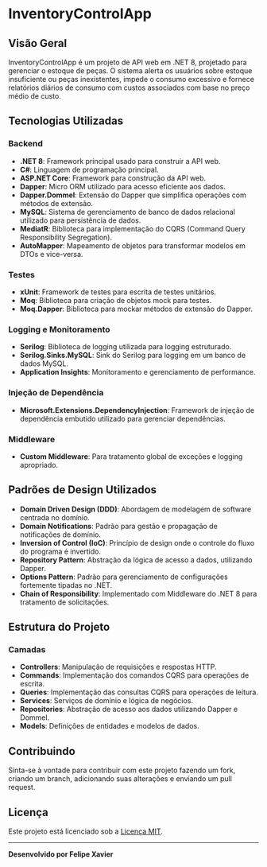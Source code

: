 # InventoryControlApp

## Visão Geral

InventoryControlApp é um projeto de API web em .NET 8, projetado para gerenciar o estoque de peças. O sistema alerta os usuários sobre estoque insuficiente ou peças inexistentes, impede o consumo excessivo e fornece relatórios diários de consumo com custos associados com base no preço médio de custo.

## Tecnologias Utilizadas

### Backend

- **.NET 8**: Framework principal usado para construir a API web.
- **C#**: Linguagem de programação principal.
- **ASP.NET Core**: Framework para construção da API web.
- **Dapper**: Micro ORM utilizado para acesso eficiente aos dados.
- **Dapper.Dommel**: Extensão do Dapper que simplifica operações com métodos de extensão.
- **MySQL**: Sistema de gerenciamento de banco de dados relacional utilizado para persistência de dados.
- **MediatR**: Biblioteca para implementação do CQRS (Command Query Responsibility Segregation).
- **AutoMapper**: Mapeamento de objetos para transformar modelos em DTOs e vice-versa.

### Testes

- **xUnit**: Framework de testes para escrita de testes unitários.
- **Moq**: Biblioteca para criação de objetos mock para testes.
- **Moq.Dapper**: Biblioteca para mockar métodos de extensão do Dapper.

### Logging e Monitoramento

- **Serilog**: Biblioteca de logging utilizada para logging estruturado.
- **Serilog.Sinks.MySQL**: Sink do Serilog para logging em um banco de dados MySQL.
- **Application Insights**: Monitoramento e gerenciamento de performance.

### Injeção de Dependência

- **Microsoft.Extensions.DependencyInjection**: Framework de injeção de dependência embutido utilizado para gerenciar dependências.

### Middleware

- **Custom Middleware**: Para tratamento global de exceções e logging apropriado.

## Padrões de Design Utilizados

- **Domain Driven Design (DDD)**: Abordagem de modelagem de software centrada no domínio.
- **Domain Notifications**: Padrão para gestão e propagação de notificações de domínio.
- **Inversion of Control (IoC)**: Princípio de design onde o controle do fluxo do programa é invertido.
- **Repository Pattern**: Abstração da lógica de acesso a dados, utilizando Dapper.
- **Options Pattern**: Padrão para gerenciamento de configurações fortemente tipadas no .NET.
- **Chain of Responsibility**: Implementado com Middleware do .NET 8 para tratamento de solicitações.

## Estrutura do Projeto

### Camadas

- **Controllers**: Manipulação de requisições e respostas HTTP.
- **Commands**: Implementação dos comandos CQRS para operações de escrita.
- **Queries**: Implementação das consultas CQRS para operações de leitura.
- **Services**: Serviços de domínio e lógica de negócios.
- **Repositories**: Abstração de acesso aos dados utilizando Dapper e Dommel.
- **Models**: Definições de entidades e modelos de dados.

## Contribuindo

Sinta-se à vontade para contribuir com este projeto fazendo um fork, criando um branch, adicionando suas alterações e enviando um pull request.

## Licença

Este projeto está licenciado sob a [Licença MIT](https://opensource.org/licenses/MIT).

---

**Desenvolvido por Felipe Xavier**